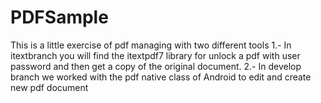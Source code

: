 # PDFSample
This is a little exercise of pdf managing with two different tools
1.- In itextbranch you will find the itextpdf7 library for unlock a pdf with user password and then get a copy of the original document.
2.- In develop branch we worked with the pdf native class of Android to edit and create new pdf document
